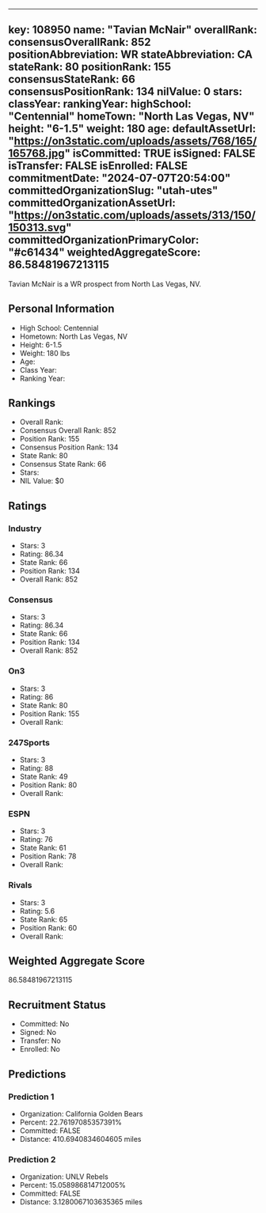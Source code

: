 ---
  key: 108950
  name: "Tavian McNair"
  overallRank: 
  consensusOverallRank: 852
  positionAbbreviation: WR
  stateAbbreviation: CA
  stateRank: 80
  positionRank: 155
  consensusStateRank: 66
  consensusPositionRank: 134
  nilValue: 0
  stars: 
  classYear: 
  rankingYear: 
  highSchool: "Centennial"
  homeTown: "North Las Vegas, NV"
  height: "6-1.5"
  weight: 180
  age: 
  defaultAssetUrl: "https://on3static.com/uploads/assets/768/165/165768.jpg"
  isCommitted: TRUE
  isSigned: FALSE
  isTransfer: FALSE
  isEnrolled: FALSE
  commitmentDate: "2024-07-07T20:54:00"
  committedOrganizationSlug: "utah-utes"
  committedOrganizationAssetUrl: "https://on3static.com/uploads/assets/313/150/150313.svg"
  committedOrganizationPrimaryColor: "#c61434"
  weightedAggregateScore: 86.58481967213115
  ---
  
  Tavian McNair is a WR prospect from North Las Vegas, NV.
  
  ## Personal Information
  - High School: Centennial
  - Hometown: North Las Vegas, NV
  - Height: 6-1.5
  - Weight: 180 lbs
  - Age: 
  - Class Year: 
  - Ranking Year: 
  
  ## Rankings
  - Overall Rank: 
  - Consensus Overall Rank: 852
  - Position Rank: 155
  - Consensus Position Rank: 134
  - State Rank: 80
  - Consensus State Rank: 66
  - Stars: 
  - NIL Value: $0
  
  ## Ratings
  
  ### Industry
  - Stars: 3
  - Rating: 86.34
  - State Rank: 66
  - Position Rank: 134
  - Overall Rank: 852
  
  ### Consensus
  - Stars: 3
  - Rating: 86.34
  - State Rank: 66
  - Position Rank: 134
  - Overall Rank: 852
  
  ### On3
  - Stars: 3
  - Rating: 86
  - State Rank: 80
  - Position Rank: 155
  - Overall Rank: 
  
  ### 247Sports
  - Stars: 3
  - Rating: 88
  - State Rank: 49
  - Position Rank: 80
  - Overall Rank: 
  
  ### ESPN
  - Stars: 3
  - Rating: 76
  - State Rank: 61
  - Position Rank: 78
  - Overall Rank: 
  
  ### Rivals
  - Stars: 3
  - Rating: 5.6
  - State Rank: 65
  - Position Rank: 60
  - Overall Rank: 
  
  ## Weighted Aggregate Score
  86.58481967213115
  
  ## Recruitment Status
  - Committed: No
  - Signed: No
  - Transfer: No
  - Enrolled: No
  
  
  
  ## Predictions
  
  ### Prediction 1
  - Organization: California Golden Bears
  - Percent: 22.76197085357391%
  - Committed: FALSE
  - Distance: 410.6940834604605 miles
  
  ### Prediction 2
  - Organization: UNLV Rebels
  - Percent: 15.058986814712005%
  - Committed: FALSE
  - Distance: 3.1280067103635365 miles
  
